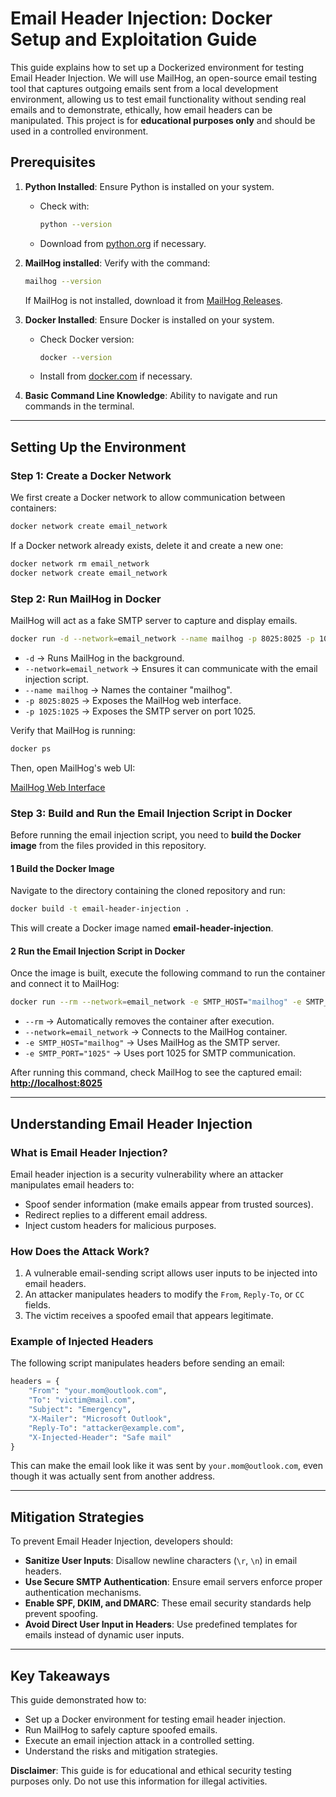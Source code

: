 # Email Header Injection: Docker Setup and Exploitation Guide

This guide explains how to set up a Dockerized environment for testing Email Header Injection. We will use MailHog, an open-source email testing tool that captures outgoing emails sent from a local development environment, allowing us to test email functionality without sending real emails and to demonstrate, ethically, how email headers can be manipulated. This project is for **educational purposes only** and should be used in a controlled environment.

## Prerequisites

1. **Python Installed**: Ensure Python is installed on your system.
   - Check with:
     ```bash
     python --version
     ```
   - Download from [python.org](https://www.python.org/downloads/) if necessary.

2. **MailHog installed**: Verify with the command:
   ```bash
   mailhog --version
   ```
   If MailHog is not installed, download it from [MailHog Releases](https://github.com/mailhog/MailHog/releases).

3. **Docker Installed**: Ensure Docker is installed on your system.
   - Check Docker version:
     ```bash
     docker --version
     ```
   - Install from [docker.com](https://www.docker.com/) if necessary.

4. **Basic Command Line Knowledge**: Ability to navigate and run commands in the terminal.

---

## **Setting Up the Environment**

### **Step 1: Create a Docker Network**

We first create a Docker network to allow communication between containers:

```bash
docker network create email_network
```

If a Docker network already exists, delete it and create a new one:

```bash
docker network rm email_network
docker network create email_network
```



### **Step 2: Run MailHog in Docker**

MailHog will act as a fake SMTP server to capture and display emails.

```bash
docker run -d --network=email_network --name mailhog -p 8025:8025 -p 1025:1025 mailhog/mailhog
```

- `-d` → Runs MailHog in the background.
- `--network=email_network` → Ensures it can communicate with the email injection script.
- `--name mailhog` → Names the container "mailhog".
- `-p 8025:8025` → Exposes the MailHog web interface.
- `-p 1025:1025` → Exposes the SMTP server on port 1025.

Verify that MailHog is running:

```bash
docker ps
```

Then, open MailHog's web UI:

[MailHog Web Interface](http://localhost:8025)

### **Step 3: Build and Run the Email Injection Script in Docker**

Before running the email injection script, you need to **build the Docker image** from the files provided in this repository.

#### **1 Build the Docker Image**
Navigate to the directory containing the cloned repository and run:

```bash
docker build -t email-header-injection .
```

This will create a Docker image named **email-header-injection**.

#### **2️ Run the Email Injection Script in Docker**
Once the image is built, execute the following command to run the container and connect it to MailHog:

```bash
docker run --rm --network=email_network -e SMTP_HOST="mailhog" -e SMTP_PORT="1025" email-header-injection
```

- `--rm` → Automatically removes the container after execution.
- `--network=email_network` → Connects to the MailHog container.
- `-e SMTP_HOST="mailhog"` → Uses MailHog as the SMTP server.
- `-e SMTP_PORT="1025"` → Uses port 1025 for SMTP communication.

After running this command, check MailHog to see the captured email:  
 **[http://localhost:8025](http://localhost:8025)**


---

## **Understanding Email Header Injection**

### **What is Email Header Injection?**

Email header injection is a security vulnerability where an attacker manipulates email headers to:

- Spoof sender information (make emails appear from trusted sources).
- Redirect replies to a different email address.
- Inject custom headers for malicious purposes.

### **How Does the Attack Work?**

1. A vulnerable email-sending script allows user inputs to be injected into email headers.
2. An attacker manipulates headers to modify the `From`, `Reply-To`, or `CC` fields.
3. The victim receives a spoofed email that appears legitimate.

### **Example of Injected Headers**

The following script manipulates headers before sending an email:

```python
headers = {
    "From": "your.mom@outlook.com",
    "To": "victim@mail.com",
    "Subject": "Emergency",
    "X-Mailer": "Microsoft Outlook",
    "Reply-To": "attacker@example.com",
    "X-Injected-Header": "Safe mail"
}
```

This can make the email look like it was sent by `your.mom@outlook.com`, even though it was actually sent from another address.

---

## **Mitigation Strategies**

To prevent Email Header Injection, developers should:

- **Sanitize User Inputs**: Disallow newline characters (`\r`, `\n`) in email headers.
- **Use Secure SMTP Authentication**: Ensure email servers enforce proper authentication mechanisms.
- **Enable SPF, DKIM, and DMARC**: These email security standards help prevent spoofing.
- **Avoid Direct User Input in Headers**: Use predefined templates for emails instead of dynamic user inputs.

---

## **Key Takeaways**

This guide demonstrated how to:

- Set up a Docker environment for testing email header injection.
- Run MailHog to safely capture spoofed emails.
- Execute an email injection attack in a controlled setting.
- Understand the risks and mitigation strategies.

**Disclaimer**: This guide is for educational and ethical security testing purposes only. Do not use this information for illegal activities.
